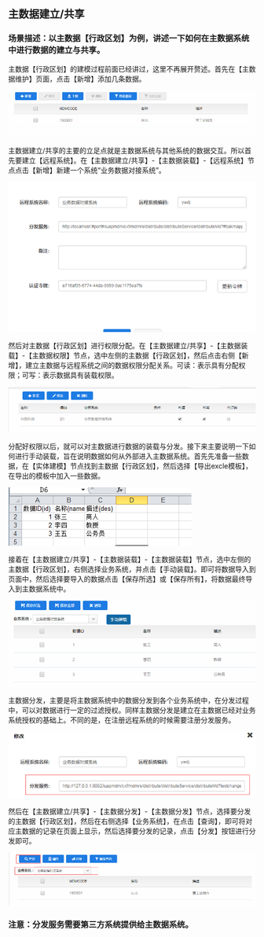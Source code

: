 ## 主数据建立/共享 ##

### 场景描述：以主数据【行政区划】为例，讲述一下如何在主数据系统中进行数据的建立与共享。

主数据【行政区划】的建模过程前面已经讲过，这里不再展开赘述。首先在【主数据维护】页面，点击【新增】添加几条数据。

![](/articles/mdm/4-/images/5/1.png)

主数据建立/共享的主要的立足点就是主数据系统与其他系统的数据交互。所以首先要建立【远程系统】。在【主数据建立/共享】-【主数据装载】-【远程系统】节点点击【新增】新建一个系统“业务数据对接系统”。

![](/articles/mdm/4-/images/5/2.png)

然后对主数据【行政区划】进行权限分配。在【主数据建立/共享】-【主数据装载】-【主数据权限】节点，选中左侧的主数据【行政区划】，然后点击右侧【新增】，建立主数据与远程系统之间的数据权限分配关系。可读：表示具有分配权限；可写：表示数据具有装载权限。

![](/articles/mdm/4-/images/5/3.png)

分配好权限以后，就可以对主数据进行数据的装载与分发。接下来主要说明一下如何进行手动装载，旨在说明数据如何从外部进入主数据系统。首先先准备一些数据，在【实体建模】节点找到主数据【行政区划】，然后选择【导出excle模板】，在导出的模板中加入一些数据。

![](/articles/mdm/4-/images/5/4.png)

接着在【主数据建立/共享】-【主数据装载】-【主数据装载】节点，选中左侧的主数据【行政区划】，右侧选择业务系统，并点击【手动装载】。即可将数据导入到页面中，然后选择要导入的数据点击【保存所选】或【保存所有】，将数据最终导入到主数据系统中。

![](/articles/mdm/4-/images/5/5.png)

主数据分发，主要是将主数据系统中的数据分发到各个业务系统中，在分发过程中，可以对数据进行一定的过滤授权。同样主数据分发是建立在主数据已经对业务系统授权的基础上。不同的是，在注册远程系统的时候需要注册分发服务。

![](/articles/mdm/4-/images/5/6.png)

然后在【主数据建立/共享】-【主数据分发】-【主数据分发】节点，选择要分发的主数据【行政区划】，然后在右侧选择【业务系统】，在点击【查询】，即可将对应主数据的记录在页面上显示，然后选择要分发的记录，点击【分发】按钮进行分发即可。

![](/articles/mdm/4-/images/5/7.png)

### 注意：分发服务需要第三方系统提供给主数据系统。






